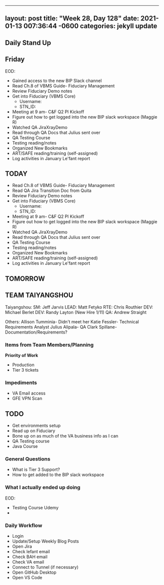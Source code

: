 
---
layout: post
title:  "Week 28, Day 128"
date:   2021-01-13 007:36:44 -0600
categories: jekyll update
---

## Daily Stand Up
## Friday
EOD:
* Gained access to the new BIP Slack channel
* Read Ch.8 of VBMS Guide- Fiduciary Management
* Review Fiduciary Demo notes
* Get into Fiduciary (VBMS Core)
  * Username: 
  * STN_ID:
* Meeting at 9 am- C&F Q2 PI Kickoff
* Figure out how to get logged into the new BIP slack workspace (Maggie R)
* Watched QA JiraXrayDemo 
* Read through QA Docs that Julius sent over
* QA Testing Course
* Testing reading/notes
* Organized New Bookmarks
* ART/SAFE reading/training (self-assigned)
* Log activities in January Le'fant report
## TODAY
* Read Ch.8 of VBMS Guide- Fiduciary Management
* Read QA Jira Transition Doc from Quita
* Review Fiduciary Demo notes
* Get into Fiduciary (VBMS Core)
  * Username: 
  * STN_ID:
* Meeting at 9 am- C&F Q2 PI Kickoff
* Figure out how to get logged into the new BIP slack workspace (Maggie R)
* Watched QA JiraXrayDemo 
* Read through QA Docs that Julius sent over
* QA Testing Course
* Testing reading/notes
* Organized New Bookmarks
* ART/SAFE reading/training (self-assigned)
* Log activities in January Le'fant report

## TOMORROW
## TEAM TAIYANGSHOU
Taiyangshou:
SM:       Jeff Jarvis
LEAD:     Matt Fetyko
RTE:      Chris Routhier
DEV:      Michael Berlet
DEV:      Randy Layton (New Hire 1/11)
QA:       Andrew Straight

Others:
Allison Tumminia- Didn't meet her
Katie Fessler- Technical Requirements Analyst
Julius Alipala- QA
Clark Spillane- Documentation/Requirements?

### Items from Team Members/Planning
**Priority of Work**
* Production
* Tier 3 tickets
### Impediments
* VA Email access
* GFE VPN Scan
## TODO
* Get environments setup
* Read up on Fiduciary
* Bone up on as much of the VA business info as I can
* QA Testing course
* Java Course
### General Questions  
  * What is Tier 3 Support?
  * How to get added to the BIP slack workspace
### What I actually ended up doing
EOD:
* Testing Course Udemy
* 
### Daily Workflow
* Login
* Update/Setup Weekly Blog Posts
* Open Jira
* Check lefant email
* Check BAH email
* Check VA email
* Connect to Tunnel (if necessary)
* Open GitHub Desktop
* Open VS Code